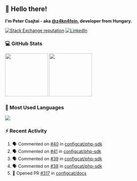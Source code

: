 ## 👋 Hello there!

**I'm Peter Csajtai - aka [@z4kn4fein](https://github.com/z4kn4fein), developer from Hungary.**

[![Stack Exchange reputation](https://img.shields.io/stackexchange/stackoverflow/r/8700582?color=orange&label=reputation&logo=stackoverflow&style=for-the-badge)](https://stackoverflow.com/users/8700582)
[![LinkedIn](https://img.shields.io/badge/linkedin-%230077B5.svg?style=for-the-badge&logo=linkedin&logoColor=white)](https://www.linkedin.com/in/csajtai-p%C3%A9ter-45395341/)

### 💻 GitHub Stats

<div>
  <img height="140px" src="https://github-readme-stats-pcsajtai.vercel.app/api?username=z4kn4fein&show_icons=true&hide_border=true&count_private=true&custom_title=Stats&theme=dracula&line_height=24&hide_title=true">
  <img height="140px" src="https://streak-stats.demolab.com?user=z4kn4fein&theme=dracula&hide_border=true">
  
</div>

### :toolbox: Most Used Languages

<img src="https://github-readme-stats-pcsajtai.vercel.app/api/top-langs/?username=z4kn4fein&theme=dracula&hide_border=true&layout=compact&langs_count=8&hide_title=true">

### :zap: Recent Activity

<!--START_SECTION:activity-->
1. 🗣 Commented on [#40](https://github.com/configcat/php-sdk/issues/40#issuecomment-1739389550) in [configcat/php-sdk](https://github.com/configcat/php-sdk)
2. 🗣 Commented on [#41](https://github.com/configcat/php-sdk/issues/41#issuecomment-1739359924) in [configcat/php-sdk](https://github.com/configcat/php-sdk)
3. 🗣 Commented on [#39](https://github.com/configcat/php-sdk/issues/39#issuecomment-1739357928) in [configcat/php-sdk](https://github.com/configcat/php-sdk)
4. 🗣 Commented on [#38](https://github.com/configcat/php-sdk/issues/38#issuecomment-1739355560) in [configcat/php-sdk](https://github.com/configcat/php-sdk)
5. 💪 Opened PR [#317](https://github.com/configcat/docs/pull/317) in [configcat/docs](https://github.com/configcat/docs)
<!--END_SECTION:activity-->
